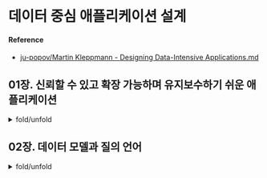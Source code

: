 # 데이터 중심 애플리케이션 설계

#### Reference
- [ju-popov/Martin Kleppmann - Designing Data-Intensive Applications.md](https://gist.github.com/ju-popov/6c653d6fea82aa25868260654f06f2e8)


## 01장. 신뢰할 수 있고 확장 가능하며 유지보수하기 쉬운 애플리케이션

<details>
<summary>fold/unfold</summary>

<img src="https://miro.medium.com/max/875/1*HdNA-aIwWx_5pI0ODo8nZA.png" width="40%" height="40%">

- 오늘날 많은 애플리케이션은 계산 중심(computer-intensive)과는 다르게 데이터 중심(data-intensive)적이다. 이러한 애플리케이션의 경우, CPU 성능은 애플리케이션을 제한하는 요소가 아니며, 더 큰 문제는 보통 데이터의 양, 데이터의 복잡도, 데이터의 변화 속도다.
- 일반적으로 데이터 중심 애플리케이션은 공통으로 필요로 하는 기능을 제공하는 표준 구성 요소(standard building block)로 만든다. 
  - 구동 애플리케이션이나 다른 애플리케이션에서 나중에 다시 데이터를 찾을 수 있게 데이터를 저장(데이터베이스)
  - 읽기 속도 향상을 위해 값비싼 수행 결과를 기억(캐시)
  - 사용자가 키워드로 데이터를 검색하거나 다양한 방법으로 필터링할 수 있게 제공(검색 색인(search index))
  - 비동기 처리를 위해 다른 프로세스로 메세지 보내기(스트림 처리(stream processing))
  - 주기적으로 대량의 누적된 데이터를 분석(일괄 처리(batch processing))

<br>

이 책에서는 대부분의 소프트웨어 시스템에서 중요하게 여기는 세 가지 관심사에 중점을 둔다.
- 신뢰성Reliability : 하드웨어나 소프트웨어 결함, 심지어 인적 오류(human error) 같은 역경에 직면하더라도 시스템은 지속적으로 올바르게 동작(원하는 성능 수준에서 정확한 기능을 수행)해야 한다.
- 확장성Scalability : 시스템의 데이터 양, 트래픽 양, 복잡도가 증가하면서 이를 처리할 수 이쓴 적절한 방법이 있어야 한다.
- 유지보수성Maintainability : 시간이 지남에 따라 여러 다양한 사람들이 시스템 상에서 작업(현재 작업을 유지보수하고 새로운 사용 사례를 시스템에 적용하는 엔지니어링과 운영)할 것이기 때문에 모든 사용자가 시스템 상에서 생산적으로 작업할 수 있게 해야 한다.

<br>

### 신뢰성
- 소프트웨어의 경우 일반적인 기대치는 다음과 같다.
  - 애플리케이션은 사용자가 기대한 기능을 수행한다.
  - 시스템은 사용자가 범한 실수나 예상치 못한 소프트웨어 사용법을 허용할 수 있다.
  - 시스템 성능은 예상된 부하와 데이터 양에서 필수적인 사용 사례를 충분히 만족한다.
  - 시스템은 허가되지 않은 접근과 오남용을 방지한다.

<br>

- 잘못될 수 있는 일을 결함(fault)라 부른다. 그리고 결함을 예측하도 대처할 수 있는 시스템을 내결함성(fault-tolerant) 또는 탄력성(resilient)을 지녔다고 말한다.
- 결함은 장애(failure)와 동일하지 않다. 일반적으로 결함은 사양에서 벗어난 시스템의 한 구성 요소로 정의되지만, 장애는 사용자에게 필요한 서비스를 제공하지 못하고 시스템 전체가 멈춘 경우다.
  - 하드웨어 결함
  - 소프트웨어 오류
  - 인적 오류

### 확장성
- 시스템이 현재 안정적으로 동작한다고 해서 미래에도 안정적으로 동작한다는 보장은 없다. 성능 저하를 유발하는 흔한 이유 중 하나는 부하 증가다. 어쩌면 시스템의 동시 사용자 수가 1만 명에서 10만 명 또는 100만 명에서, 1,000만 명으로 증가했을 수도 있다. 시스템은 전에 처리했던 양보다 더 많은 데이터를 처리하고 있을지도 모른다.
- 확장성은 증가한 부하에 대처하는 시스템 능력을 설명하는 데 사용하는 용어지만 시스템에 부여하는 일차원적인 표식이 아님을 주의하자. "X는 확장 가능하다" 또는 "Y는 확장성이 없다" 같은 말은 의미가 없다. 오히려 확장성을 논한다는 것은 "시스템이 특정 방식으로 커지면 이에 대처하기 위한 선택은 무엇인가?"와 "추가 부하를 다루기 위해 계산 자원을 어떻게 투입할까?" 같은 질문을 고려한다는 의미다.

<br>

부하 기술하기
- 시스템의 현재 부하를 간결하게 기술할 수 있어야 한다. 그래야 부하 성장 질문(부하가 두 배로 되면 어떻게 될까?)을 논의할 수 있다. 부하는 부하 매개변수(load parameter)라 부르는 몇 개의 숫자로 나타낼 수 있다. 가장 적합한 부하 매개변수 선택은 시스템 설계에 따라 달라진다. 부하 매개변수로 웹 서버의 초당 요청 수, 데이터베이스의 읽기 대 쓰기 비율, 대화방의 동시 활성 사용자(active user), 캐시 적중률 등이 될 수 있다. 평균적인 경우가 중요할 수도 있고 소수의 극단적인 경우가 병목 현상의 원인일 수도 있다.
- ex) 트위터

<br>

성능 기술하기
- 일단 시스템 부하를 기술하면 부하가 증가할 때 어떤 일이 일어나는지 조사할 수 있다. 다음 두 가지 방법으로 살펴볼 수 있다.
  - 부하 매개변수를 증가시키고 시스템 자원(CPU, 메모리, 네트워크 대역폭 등)은 변경하지 않고 유지하면 시스템 성능은 어떻게 영향을 받을까?
  - 부하 매개변수를 증가시켰을 대 성능이 변하지 않고 유지되길 원한다면 자원을 얼마나 많이 늘려야 할까?

<br>

- 하둡(Hadoop)과 같은 일괄 처리 시스테은 보통 처리량(throughput)(초당 처리할 수 있는 레코드 수나 일정 크기의 데이터 집합으로 작업을 수행할 때 걸리는 전체 시간)에 관심을 가진다. 온라인 시스템에서 더 중요한 사항은 서비스 응답 시간(response time), 즉 클라이언트가 요청을 보내고 응답을 받는 사이의 시간이다.
- 지연 시간(latency)과 응답 시간(response time) : 지연 시간과 응답 시간을 종종 같은 뜻으로 사용하지만 동일하지는 않다. 응답 시간은 클라이언트 관점에서 본 시간으로, 요청을 처리하는 실제 시간(서비스 시간) 외에도 네트워크 지연과 큐 지연도 포함한다. 지연 시간은 요청이 처리되길 기다리는 시간으로, 서비스를 기다리며 휴지(latent) 상태인 시간을 말한다.

<br>

실전 백분위
- 상위 백분위는 단일 최종 사용자 요청의 일부로서 여러 번 호출되는 백엔드 서비스에서 특히 중요하다. 병렬로 호출해도 최종 사용자 요청은 여전히 병렬 호출 중 가장 느린 호출이 완료되길 기다려야 한다. 작은 비율의 백엔드 호출만 느려도 최종 사용자 요청이 여러 번 백엔드를 호출하면 느린 호출이 발생할 가능성이 증가한다. 그래서 최종 사용자 요청 중 많은 비율의 응답 시간이 결국 느려진다. 이 효과를 꼬리 지연 증폭(tail latency amplification) 이라 한다.
- 서비스의 모니터링 대시보드에 응답 시간 백분위를 추가하려면 지속적으로 백분위를 효율적으로 계산할 필요가 있다. 예를 들어, 지난 10분간 요청의 응답 시간을 롤링 윈도(rolling window)로 유지하고 싶다면 1분마다 구간 내 중앙값과 다양한 백분위를 계산해 각 지표를 그래프에 그리면 된다.
- 단순한 구현으로 시간 구간 내 모든 요청의 응답 시간 목록을 유지하고 1분마다 목록을 정렬하는 방법이 있다. 이 구현이 너무 비효율적이라면 상황에 따라 포워드 디케이(forward decay), T 다이제스트(t-digest), Hdr히스토그램(HdrHistogram) 같은 CPU와 메모리 비용을 최소로 하면서 좋은 백분위 근사치를 계산할 수 있는 알고리즘이 있다. 백분위 평균(예를 들어, 시간 해상도를 줄이거나 여러 장비의 데이터를 결합하기)은 수학적으로 의미가 없으니 주의하자. 응답 시간 데이털르 집계하는 올바른 방법은 히스토그램을 추가하는 것이다.


<br>

부하 대응 접근 방식
- 사람들은 확장성과 관련해 용량 확장(scaling up)(수직 확장(vertical scaling), 좀 더 강력한 장비로 이동)과 규모 확장(scaling out)(수평 확장(horizontal scaling), 다수의 낮은 사양 장비에 부하를 분산)으로 구분해서 말하곤한다. 다수의 장비에 부하를 분산하는 아키텍처를 비공유(shared-nothing) 아키텍처라 부른다.
- 대개 대규모로 동작하는 시스템의 아키텍처는 해당 시스템을 사용하는 애플리케이션에 특화돼 있다. 범용적이고 모든 상황에 맞는(one-size-fits-all) 확장 아키텍처(비공식적으로 마법의 확장 소스(magic scaling source)라 부른다)는 없다. 아키텍처를 결정하는 요소는 읽기의 양, 쓰기의 양, 저장할 데이터의 양, 데이터의 복잡도, 응답 시간 요구사항, 접근 패턴 등이 있다. 혹은 (대개) 이 요소 중 일부 조합에 더 많은 문제가 추가된 경우도 있다.
- 예를 들어 각 크기가 1KB 인 chekd 100,000 건의 요청을 처리하도록 설계한 시스템과 각 크기가 2GB인 분당 3건의 요청을 처리하기 위해 설계한 시스템은 서로 같은 데이터 처리량이라 해도 매우 다르다.

<br>

유지보수성
- 소프트웨어 비용의 대부분은 초기 개발이 아니라 지속해서 이어지는 유지보수에 들어간다는 사실은 잘 알려져 있다.
- 이런 유지보수에는 버그 수정, 시스템 운영 유지, 장애 조사, 새로운 플랫폼 적응, 새 사용 사례를 위한 변경, 기술 채무(technical debt) 상환, 새로운 기능 추가 등이 있다.

<br>

- 레거시 시스템 유지보수를 피하기 위한 소프트웨어 설계 원칙은 다음 세 가지가 있다.
  - 운용성(operability) : 운영팀이 시스템을 원활하게 운영할 수 있게 쉽게 만들어라.
  - 단순성(simplicity) : 시스템에서 복잡도를 최대한 제거해 새로운 엔지니어가 시스템을 이해하기 쉽게 만들어라(사용자 인터페이스의 단순성과는 다르다는 점에 유의하라)
  - 발전성(evolvability) : 엔지니어가 이후에 시스템을 쉽게 변경할 수 있게 하라. 그래야 요구사항 변경 같은 예기치 않은 사용 사례를 적용하기가 쉽다. 이 속성은 유연성(extensibility), 수정 가능성(modifiability), 적응성(plasticity)으로 알려져 있다.

<br>

운용성 : 운영의 편리함 만들기
- 시스템이 지속해서 원활하게 작동하려면 운영팀이 필수다. 좋은 운영팀은 일반적으로 다음과 같은 작업 등을 책임진다.
  - 시스템 상태를 모니터링하고 상태가 좋지 않다면 빠르게 서비스를 복원
  - 시스템 장애, 성능 저하 등의 문제의 원인을 추적
  - 보안 패치를 포함해 소프트웨어와 플랫폼을 최신 상태로 유지
  - 다른 시스템이 서로 어떻게 영향을 주는지 확인해 문제가 생길 수 있는 변경 사항을 손상을 입히기 전에 차단
  - 미래에 발생 가능한 문제를 예측해 문제가 발생하기 전에 해결(예를 들어 용량 계획)
  - 배포, 설정 관리 등을 위한 모범 사례와 도구를 마련
  - 애플리케이션을 특정 플랫폼에서 다른 플랫폼으로 이동하는 등 복잡한 유지보수 태스클르 수행
  - 설정 변경으로 생기는 시스템 보안 유지보수
  - 예측 가능한 운영과 안정적인 서비스 환경을 유지하기 위한 절차 정의
  - 개인 인사 이동에도 시스템에 대한 조직의 지식을 보존함
- 좋은 운영성이란 동일하게 반복된느 태스크를 쉽게 수행하게끔 만들어 운영팀이 고부가가치 활동에 노력을 집중한다는 의미다. 데이터 시스템은 동일 반복 태스크를 쉽게 하기 위해 아래 항목 등을 포함해 다양한 일을 할 수 있다.
  - 좋은 모니터링으로 런타임(runtime) 동작과 시스템의 내부에 대한 가시성 제공
  - 표준 도구를 이요해 자동화와 통합을 위한 우수한 자원을 제공
  - 개별 장비 의존성을 회피, 유지보수를 위해 장비를 내리더라도 시스템 전체에 영향을 주지 않고, 계속해서 운영 가능해야 함
  - 좋은 문서와 이해하기 쉬운 운영 모델(예를 들어 "X를 하면 Y가 발생한다") 제공
  - 만족할 만한 기본 동작을 제공하고, 필요할 때 기본값을 다시 정의할 수 있는 자유를 관리자에게 부여
  - 적절하게 자기 회복(self-healing)이 가능할 뿐 아니라 필요에 따라 관리자가 시스템 상태를 수동으로 제어할 수 있게 함
  - 예측 가능하게 동작하고 예기치 않은 상황을 최소화함

<br>

단순성 : 복잡도 관리
- 복잡도는 같은 시스템에서 작업해야 하는 모든 사람의 진행을 느리게 하고 나아가 유지보수 비용이 증가한다. 복잡도는 다양한 증상으로 나타난다. 상태 공간의 급증, 모듈 간 강한 커플링(tight coupling), 복잡한 의존성, 일관성 없는 명명(naming)과 용어, 성능 문제 해결을 목표로 한 해킹, 임시방편으로 문제를 해결한 특수 사례(special-casing) 등이 이런 증상이다.
- 우발적 복잡도를 제거하기 위한 최상의 도구는 추상화다. 좋은 추상화는 깔끔하고 직관적인 외관 아래로 많은 세부 구현을 숨길 수 있다. 예를 들어, 고수준 프로그래밍 언어는 기계 언어, CPU 레지스터, 시스템 호출을 숨긴 추상화다. 

<br>

발전성 : 변화를 쉽게 만들기
- 조직 프로세스 측면에서 애자일(agile) 작업 패턴은 변화에 적응하기 위한 프레임워크를 제공한다. 또하 애자일 커뮤니티는 테스트 주도 개발(test-driven development(TDD)) 과 리팩토링(refactoring) 같이 자주 변화하는 환경에서 소프트웨어를 개발할 때 도움이 되는 기술 도구와 패턴을 개발하고 있다.

</details>

## 02장. 데이터 모델과 질의 언어

<details>
<summary>fold/unfold</summary>

대부분의 애플리케이션은 하나의 데이터 모델을 다른 데이터 모델 위의 계층을 둬서 만든다. 각 계층의 핵심적인 문제는 다음 하위 계층 관점에서 데이터 모델을 표현하는 방법이다.
- 애플리케이션 개발자는 현실(사람, 조직, 상품, 행동, 자금 흐름, 센서 등)을 보고 객체나 데이터 구조, 그리고 이러한 데이터 구조를 다루는 API를 모델링한다. 이런 구조는 보통 애플리케이션에 특화돼 있다.
- 데이터 구조를 저장할 때는 JSON 이나 XML 문서, 관계형 데이터베이스 테이블이나 그래프 모델 같은 범용 데이터 모델로 표현한다.
- 데이터베이스 소프트웨어를 개발하는 엔지니어는 JSON/XML/관계형/그래프 데이터를 메모리나 디스크 또는 네트워크 상의 바이트 단위로 표현하는 방법을 결정한다. 이 표현은 다양한 방법으로 데이터의 질의, 탐색, 조작, 처리할 수 있게 된다.
- 더 낮은 수준에서 하드웨어 엔지니어는 전류, 빛의 파동, 자기장 등의 관점에서 바이트를 표현하는 방법을 알아냈다.

<br>

### 관계형 모델과 문서 모델
- 오늘날 잘 알려진 데이터 모델은 1970년 에드가 코드(Edgar Codd)가 제안한 관계형 모델을 기반으로 한 SQL이다. 데이터는 (SQL에서는 테이블이라 불리는) 관계(relation)로 구성되고 각 관계는 순서 없는 튜플(tuple) (SQL에서 로우(row)) 모음이다.

<br>

### NoSQL의 탄생
- 현재 2010년대의 NoSQL은 관계형 모델의 우위를 뒤집으려는 가장 최신 시도다. "NoSQL"이라는 이름은 실제 어떤 특정 기술을 참고한 것이 이나기에 적절하지 않다. 원래 NoSQL 은 2009년에 오픈소스, 분산환경, 비관계형 데이터베이스 밋업(meetup)용 인기 트위터 해시태그였다. NoSQL은 거슬러 올라가 Not Only SQL로 재해석됐다.
- NoSQL 데이터베이스를 채택한 데는 다음과 같은 원동력이 있다.
  - 대규모 데이터셋이나 매우 높은 쓰기 처리량 달성을 관계형 데이터베이스보다 쉽게 할 수 있는 뛰어난 확장성의 필요
  - 상용 데이터베이스 제품보다 무료 오픈소스 소프트웨어에 대한 선호도 확산
  - 관계형 모델에서 지원하지 않는 특수 질의 동작
  - 관계형 스키마의 제한에 대한 불만과 더욱 동적이고 표현력이 풍부한 데이터 모델에 대한 바람

<br>

### 객체 관계형 불일치
- 오늘날 대부분의 애플리케이션은 객체지향 프로그래밍 언어로 개발한다. 이는 SQL 데이터 모델을 향한 공통된 비판을 불러온다. 데이터를 관계형 테이블에 저장하려면 애플리케이션 코드와 데이터 베이스 모델 객체(테이블, 로우, 칼럼) 사이에 거추장스러운 전환 계층이 필요하다. 이런 모델 사이의 분리를 종종 임피던스 불일치(impedance mismatch)라고 부른다.
  - 임피던스란 전자공학에서 빌려온 용어이다. 모든 저기 회로는 입력과 출력에 일정한 임피던스(교류에 대한 저항)를 갖고 있다. 한 회로의 출력을 또 다른 회로의 입력으로 연결했을 때 두 회로의 출력과 입력 임피던스가 일치하면 연결을 통한 전력 전달은 최대가 된다. 임피던스가 불일치하면 신호 반사 및 여러 문제를 겪을 수 있다.
- 관계형 스키마에서 이력서를 어떻게 표현하는지 예를 들어볼 때, 대부분의 사람들은 경력에 입력할 수 있는 값이 하나 이상일 것이다. 이때 사용자와 이들 항목은 일대다(one-to-many) 관계다. 이 관계를 나타낼 때는
  - 전통적인 SQL 모델(SQL:1999 이전)에서 가장 일반적인 정규화 표현은 직위, 학력, 연락처 정보를 개별 테이블에 넣고 외래 키롤 지원자 테이블을 참조하는 방식이다.
  - SQL 표준의 마지막 버전에서 구조화된 데이터 타입(datatype) 과 XML 데이터에 대한 지원을 추가했다. 이 지원으로 단일 로우에 다중 값을 저장할 수 있고 문서 내 질의와 색인이 가능해졌다. 이런 기능은 오라클, IBM DB2, 마이크로소프트 SQL 서버, 포스트 그레스큐엘(PostgreSQL) 같은 데이터베이스마다 제각각 다양한 형태로 지원한다. 
    - JSON은 XML 보다 훨씬 더 간단해 매력적이다. 몽고DB(MongoDB), 리싱크DB(RethinkDB), 카우치DB(CouchDB)와 에스프레소(Espresso) 같은 문서 지향(document-oriented) 데이터베이스는 JSON 데이터 모델을 지원한다.
  - 세 번째 방법으로 직업, 학력, 연락처 정보를 JSON이나 XML 문서로 부호화해 데이터베이스의 텍스트 칼럼에 저장한 다음 애플리케이션이 구조와 내용을 해석하게 하는 방식이다. 이 방식을 쓰면 일반적으로 부호화된 칼럼의 값을 질의하는 데 데이터베이스를 사용할 수 없다.

<br>

- JSON 표현은 다중 테이블(multi-table) 스키마보다 더 나은 지역성(locality)을 갖는다. 관계형 예제에서 프로필을 가져오려면 다중 질의(각 테이블에 user_id로 질의)를 수행하거나 users 테이블과 그 하위 테이블 간에 난잡한 다중 조인을 수행해야 한다. JSON 표현에서는 모든 관련 정보가 한 곳에 있어 질의 하나로 충분하다.

<br>

### 다대일과 다대다 관계
- 관계형 데이터베이스의 설계에서 중복을 최소화하게 데이터를 구조화하는 프로세스를 정규화(Normalization)라고 한다.
- 중복된 데이터를 정규화하려면 다대일(many-to-one) 관계(많은 사람들은 한 특정 지역에 살거나 한 특정 업계에서 일한다) 가 필요한데 안타깝게도 다대일 관계는 문서 모델에 적합하지 않다. 관계형 데이터베이스에서는 조인이 쉽기 때문에 ID로 다른 테이블의 로우를 참조하는 방식은 일반적이다. 문서 데이터베이스에서는 일대다 트리 구조를 위해 조인이 필요하지 않지만 조인에 대한 지원이 보통 약하다.
- 데이터베이스 자체가 조인을 지원하지 않으면 데이터베이스에 대한 다중 질의를 만들어서 애플리케이션 코드에서 조인을 흉내내야 한다. 
- 아래 그림은 다대다 관계를 어떻게 필요로 하는지 보여준다. 각 점선 내 데이터는 하나의 문서로 묶을 수 있지만 조직, 학교, 기타 사용자는 참조로 표현해야 하고 질의할 때는 조인이 필요하다.
<img src="https://camo.githubusercontent.com/d64f1e7b58faec0e832b72598314c80c131e03cde9b30ffaa8f95a29223ab7fb/68747470733a2f2f73332d65752d776573742d312e616d617a6f6e6177732e636f6d2f6a752e7075626c69632f676974732e6769746875622e636f6d2f4d617274696e2532304b6c6570706d616e6e2532302d25323044657369676e696e67253230446174612d496e74656e736976652532304170706c69636174696f6e732f466967757265253230322d342e706e67" width="40%" height="40%">

<br>

### 문서 데이터베이스는 역사를 반복하고 있나?


</details>
